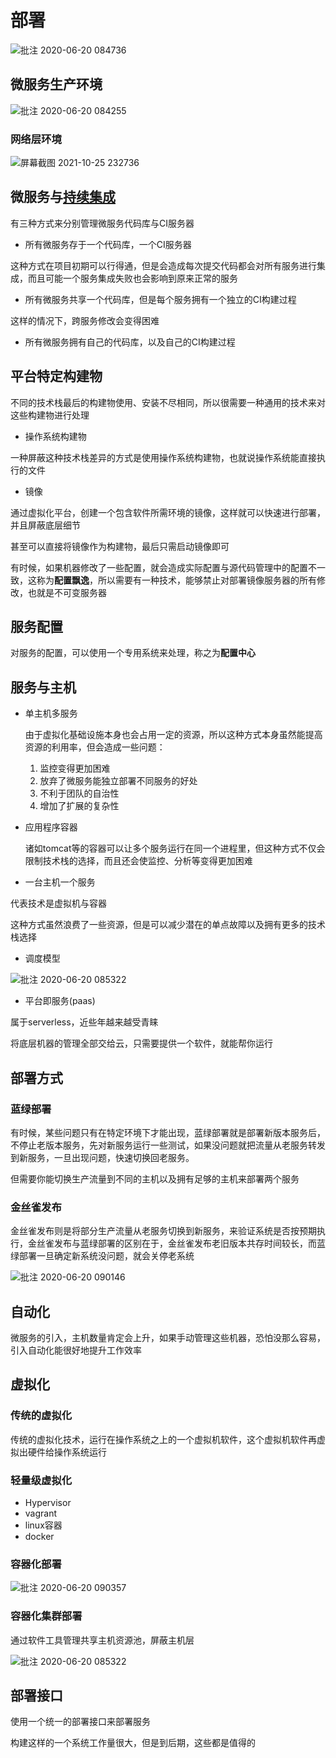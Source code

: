 # 部署

![批注 2020-06-20 084736](/assets/批注%202020-06-20%20084736.png)

## 微服务生产环境

![批注 2020-06-20 084255](/assets/批注%202020-06-20%20084255.png)

### 网络层环境

![屏幕截图 2021-10-25 232736](/assets/屏幕截图%202021-10-25%20232736.png)

## 微服务与[持续集成](/运维/持续集成.md)

有三种方式来分别管理微服务代码库与CI服务器

- 所有微服务存于一个代码库，一个CI服务器

这种方式在项目初期可以行得通，但是会造成每次提交代码都会对所有服务进行集成，而且可能一个服务集成失败也会影响到原来正常的服务

- 所有微服务共享一个代码库，但是每个服务拥有一个独立的CI构建过程

这样的情况下，跨服务修改会变得困难

- 所有微服务拥有自己的代码库，以及自己的CI构建过程

## 平台特定构建物

不同的技术栈最后的构建物使用、安装不尽相同，所以很需要一种通用的技术来对这些构建物进行处理

- 操作系统构建物

一种屏蔽这种技术栈差异的方式是使用操作系统构建物，也就说操作系统能直接执行的文件

- 镜像

通过虚拟化平台，创建一个包含软件所需环境的镜像，这样就可以快速进行部署，并且屏蔽底层细节

甚至可以直接将镜像作为构建物，最后只需启动镜像即可

有时候，如果机器修改了一些配置，就会造成实际配置与源代码管理中的配置不一致，这称为**配置飘逸**，所以需要有一种技术，能够禁止对部署镜像服务器的所有修改，也就是不可变服务器

## 服务配置

对服务的配置，可以使用一个专用系统来处理，称之为**配置中心**

## 服务与主机

- 单主机多服务

  由于虚拟化基础设施本身也会占用一定的资源，所以这种方式本身虽然能提高资源的利用率，但会造成一些问题：

  1. 监控变得更加困难
  2. 放弃了微服务能独立部署不同服务的好处
  3. 不利于团队的自治性
  4. 增加了扩展的复杂性

- 应用程序容器

  诸如tomcat等的容器可以让多个服务运行在同一个进程里，但这种方式不仅会限制技术栈的选择，而且还会使监控、分析等变得更加困难

- 一台主机一个服务

代表技术是虚拟机与容器

这种方式虽然浪费了一些资源，但是可以减少潜在的单点故障以及拥有更多的技术栈选择

- 调度模型

![批注 2020-06-20 085322](/assets/批注%202020-06-20%20085322.png)

- 平台即服务(paas)

属于serverless，近些年越来越受青睐

将底层机器的管理全部交给云，只需要提供一个软件，就能帮你运行

## 部署方式

### 蓝绿部署

有时候，某些问题只有在特定环境下才能出现，蓝绿部署就是部署新版本服务后，不停止老版本服务，先对新服务运行一些测试，如果没问题就把流量从老服务转发到新服务，一旦出现问题，快速切换回老服务。

但需要你能切换生产流量到不同的主机以及拥有足够的主机来部署两个服务

### 金丝雀发布

金丝雀发布则是将部分生产流量从老服务切换到新服务，来验证系统是否按预期执行，金丝雀发布与蓝绿部署的区别在于，金丝雀发布老旧版本共存时间较长，而蓝绿部署一旦确定新系统没问题，就会关停老系统

![批注 2020-06-20 090146](/assets/批注%202020-06-20%20090146.png)

## 自动化

微服务的引入，主机数量肯定会上升，如果手动管理这些机器，恐怕没那么容易，引入自动化能很好地提升工作效率

## 虚拟化

### 传统的虚拟化

传统的虚拟化技术，运行在操作系统之上的一个虚拟机软件，这个虚拟机软件再虚拟出硬件给操作系统运行

### 轻量级虚拟化

- Hypervisor
- vagrant
- linux容器
- docker

### 容器化部署

![批注 2020-06-20 090357](/assets/批注%202020-06-20%20090357.png)

### 容器化集群部署

通过软件工具管理共享主机资源池，屏蔽主机层

![批注 2020-06-20 085322](/assets/批注%202020-06-20%20085322.png)

## 部署接口

使用一个统一的部署接口来部署服务

构建这样的一个系统工作量很大，但是到后期，这些都是值得的